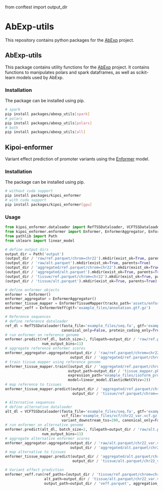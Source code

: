 from conftest import output_dir

# AbExp-utils

This repository contains python packages for the [AbExp](https://github.com/gagneurlab/abexp) project.

## AbExp-utils

This package contains utility functions for the [AbExp](https://github.com/gagneurlab/abexp) project. 
It contains functions to manipulates polars and spark dataframes, as well as scikit-learn models used by AbExp. 

### Installation
The package can be installed using pip.

```bash
# spark
pip install packages/abexp_utils[spark]
# polars
pip install packages/abexp_utils[polars]
# both
pip install packages/abexp_utils[all]
```

## Kipoi-enformer
Variant effect prediction of promoter variants using the [Enformer](https://github.com/google-deepmind/deepmind-research/tree/master/enformer) model.

### Installation
The package can be installed using pip.

```bash
# without cuda support
pip install packages/kipoi_enformer
# with cuda support 
pip install packages/kipoi_enformer[gpu]
```

### Usage
```python
from kipoi_enformer.dataloader import RefTSSDataloader, VCFTSSDataloader
from kipoi_enformer.enformer import Enformer, EnformerAggregator, EnformerTissueMapper, EnformerVeff
from pathlib import Path
from sklearn import linear_model

# define output dirs
output_dir = Path('output')
(output_dir / 'raw/ref.parquet/chrom=chr22').mkdir(exist_ok=True, parents=True)
(output_dir / 'raw/alt.parquet').mkdir(exist_ok=True, parents=True)
(output_dir / 'aggregated/ref.parquet/chrom=chr22').mkdir(exist_ok=True, parents=True)
(output_dir / 'aggregated/alt.parquet').mkdir(exist_ok=True, parents=True)
(output_dir / 'tissue/ref.parquet/chrom=chr22').mkdir(exist_ok=True, parents=True)
(output_dir / 'tissue/alt.parquet').mkdir(exist_ok=True, parents=True)

# define enformer objects
enformer = Enformer()
enformer_aggregator = EnformerAggregator()
enformer_tissue_mapper = EnformerTissueMapper(tracks_path='assets/enformer_tracks/human_cage_enformer_tracks.yaml')
enformer_veff = EnformerVeff(gtf='example_files/annotation.gtf.gz')

# Reference sequences
# define reference dataloader
ref_dl = RefTSSDataloader(fasta_file='example_files/seq.fa', gtf='example_files/annotation.gtf.gz', chromosome='chr22',
                          canonical_only=False, protein_coding_only=True)
# run enformer on reference genome
enformer.predict(ref_dl, batch_size=2, filepath=output_dir / 'raw/ref.parquet/chrom=chr22/data.parquet',
                 num_output_bins=11)
# aggregate reference enformer scores
enformer_aggregator.aggregate(output_dir / 'raw/ref.parquet/chrom=chr22/data.parquet',
                              output_dir / 'aggregated/ref.parquet/chrom=chr22/data.parquet')
# train tissue mapper using reference genome
enformer_tissue_mapper.train([output_dir / 'aggregated/ref.parquet/chrom=chr22/data.parquet'],
                             output_path=output_dir / 'tissue_mapper.pkl',
                             expression_path="example_files/isoform_proportions.tsv",
                             model=linear_model.ElasticNetCV(cv=2))
# map reference to tissues
enformer_tissue_mapper.predict(output_dir / 'aggregated/ref.parquet/chrom=chr22/data.parquet',
                               output_dir / 'tissue/ref.parquet/chrom=chr22/data.parquet')

# Alternative sequences
# define alternative dataloader
alt_dl = VCFTSSDataloader(fasta_file='example_files/seq.fa', gtf='example_files/annotation.gtf.gz',
                          vcf_file='example_files/vcf/chr22_var.vcf.gz', variant_upstream_tss=50,
                          variant_downstream_tss=200, canonical_only=False, protein_coding_only=True)
# run enformer on alternative genome
enformer.predict(alt_dl, batch_size=2, filepath=output_dir / 'raw/alt.parquet/chr22_var.vcf.gz.parquet',
                 num_output_bins=11)
# aggregate alternative enformer scores
enformer_aggregator.aggregate(output_dir / 'raw/alt.parquet/chr22_var.vcf.gz.parquet',
                              output_dir / 'aggregated/alt.parquet/chr22_var.vcf.gz.parquet')
# map alternative to tissues
enformer_tissue_mapper.predict(output_dir / 'aggregated/alt.parquet/chr22_var.vcf.gz.parquet',
                               output_dir / 'tissue/alt.parquet/chr22_var.vcf.gz.parquet')

# Variant effect prediction
enformer_veff.run(ref_paths=[output_dir / 'tissue/ref.parquet/chrom=chr22/data.parquet'],
                  alt_path=output_dir / 'tissue/alt.parquet/chr22_var.vcf.gz.parquet',
                  output_path=output_dir / 'veff.parquet', aggregation_mode='canonical')
```